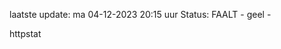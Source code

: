 laatste update: 
ma 04-12-2023 20:15   uur 
Status: FAALT - geel - 
<div class="service Y">httpstat</div>